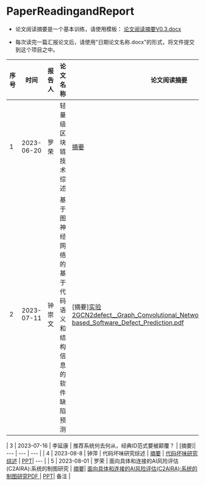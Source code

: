# PaperReadingandReport

- 论文阅读摘要是一个基本训练，请使用模板： [论文阅读摘要V0.3.docx](%E8%AE%BA%E6%96%87%E9%98%85%E8%AF%BB%E6%91%98%E8%A6%81V0.3.docx)

- 每次读完一篇汇报论文后，请使用"日期论文名称.docx"的形式，将文件提交到这个项目之中。



| 序号 | 时间 | 报告人 | 论文名称 | 论文阅读摘要 | 论文URL（PDF） | PPT | 备注 |
| --- | --- | --- | --- | --- | --- | --- | --- |
| 1 | 2023-06-20 | 罗荣 | 轻量级区块链技术综述 | [摘要](20230620%E7%BD%97%E8%8D%A3%E8%BD%BB%E9%87%8F%E7%BA%A7%E5%8C%BA%E5%9D%97%E9%93%BE%E7%BB%BC%E8%BF%B0%E9%98%85%E8%AF%BB%E6%91%98%E8%A6%81V0.3.docx)| [轻量级区块链技术综述 URL ](https://jos.org.cn/jos/article/abstract/6421) or [PDF2](PAPER/20230620%E8%BD%BB%E9%87%8F%E7%BA%A7%E5%8C%BA%E5%9D%97%E9%93%BE%E6%8A%80%E6%9C%AF%E7%BB%BC%E8%BF%B0_%E8%B0%A2%E6%99%B4%E6%99%B4.pdf) | [PPT](PPT/20230620%E8%BD%BB%E9%87%8F%E7%BA%A7%E5%8C%BA%E5%9D%97%E9%93%BE.pptx)| 备注 |
| 2 | 2023-07-11 | 钟崇文 | 基于图神经网络的基于代码语义和结构信息的软件缺陷预测  | [摘要][实验2GCN2defect__Graph_Convolutional_Networks_for_SMOTETomek-based_Software_Defect_Prediction.pdf](https://github.com/JXNU-cs-se/PaperReadingandReport/files/12505027/2GCN2defect__Graph_Convolutional_Networks_for_SMOTETomek-based_Software_Defect_Prediction.pdf)

| 3 | 2023-07-16 | 李延康 | 推荐系统何去何从，经典ID范式要被颠覆？  | [摘要]| --- | --- | --- |
| 4 | 2023-08-8 | 钟萍 | 代码坏味研究综述  |  [摘要](20230808%E9%92%9F%E8%90%8D%E4%BB%A3%E7%A0%81%E5%9D%8F%E5%91%B3%E7%A0%94%E7%A9%B6%E7%BB%BC%E8%BF%B0%E9%98%85%E8%AF%BB%E6%91%98%E8%A6%81.docx)  | [代码坏味研究综述](http://www.jos.org.cn/1000-9825/6431.htm) | [PPT](https://github.com/JXNU-cs-se/PaperReadingandReport/blob/main/PPT/20230808%E4%BB%A3%E7%A0%81%E5%9D%8F%E5%91%B3%E7%A0%94%E7%A9%B6%E7%BB%BC%E8%BF%B0.pptx)| --- |
| 5 | 2023-08-01 | 罗荣 | 面向具体和连接的AI风险评估(C2AIRA):系统的制图研究 | [摘要](20230620%E7%BD%97%E8%8D%A3%E8%BD%BB%E9%87%8F%E7%BA%A7%E5%8C%BA%E5%9D%97%E9%93%BE%E7%BB%BC%E8%BF%B0%E9%98%85%E8%AF%BB%E6%91%98%E8%A6%81V0.3.docx)| [面向具体和连接的AI风险评估(C2AIRA):系统的制图研究PDF ](PAPER/20230801Towards%20Concrete%20and%20Connected%20AI%20Risk%20Assessment%20.pdf) | [PPT](PPT/20230801%E9%9D%A2%E5%90%91%E5%85%B7%E4%BD%93%E5%92%8C%E8%BF%9E%E6%8E%A5%E7%9A%84AI%E9%A3%8E%E9%99%A9%E8%AF%84%E4%BC%B0.pptx)| 备注 |
